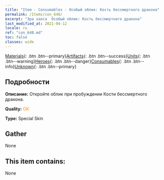 ```yaml
---
title: "Item - Consumables - Особый облик: Кость бессмертного дракона"
permalink: /Items/con_648/
excerpt: "Эра хаоса  Особый облик: Кость бессмертного дракона"
last_modified_at: 2021-04-12
locale: ru
ref: "con_648.md"
toc: false
classes: wide
---
```

 [Materials](/ru/Items/){: .btn .btn--primary}[Artifacts](/ru/Items/Artifacts/){: .btn .btn--success}[Units](/ru/Items/Units/){: .btn .btn--warning}[Heroes](/ru/Items/Heroes/){: .btn .btn--danger}[Consumables](/ru/Items/Consumables/){: .btn .btn--info}[Unknown](/ru/Items/Unknown/){: .btn .btn--primary}

## Подробности
 **Описание:** Откройте облик при пробуждении Кости бессмертного дракона.

 **Quality:** <span style="color: #FF8C00">OK</span>

 **Type:** Special Skin

## Gather

  None

## This item contains:

  None

